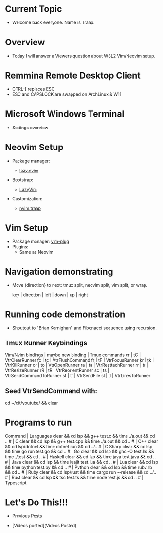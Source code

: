 # Current Topic
  - Welcome back everyone.  Name is Traap.

# Overview
  - Today I will answer a Viewers question about WSL2 Vim/Neovim setup.

# Remmina Remote Desktop Client
  - CTRL-[ replaces ESC
  - ESC and CAPSLOCK are swapped on ArchLinux & W11

# Microsoft Windows Terminal
  - Settings overview

# Neovim Setup
  - Package manager:
    * [lazy.nvim](https://github.com/folke/lazy.nvim)

  - Bootstrap:
    * [LazyVim](https://github.com/LazyVim/LazyVim)

  - Customization:
    * [nvim.traap](https://github.com/Traap/nvim.)

# Vim Setup
  - Package manager: [vim-plug](https://github.com/junegunn/vim-plug)
  - Plugins:
    *   Same as Neovim

# Navigation demonstrating
  - Move {direction} to next: tmux split, neovim split, vim split, or wrap.

    key  | direction
   <c-h> | left
   <c-j> | down
   <c-k> | up
   <c-l> | right

# Running code demonstration
  - Shoutout to "Brian Kernighan" and Fibonacci sequence using recursion.

## Tmux Runner Keybindings

  Vim/Nvim bindings | maybe new binding | Tmux commands
  <leader>cr        | <leader>tC        | VtrClearRunner
  <leader>fc        | <leader>tc        | VtrFlushCommand
  <leader>fr        | <leader>tF        | VtrFocusRunner
  <leader>kr        | <leader>tk        | VtrKillRunner
  <leader>or        | <leader>to        | VtrOpenRunner
  <leader>ra        | <leader>ta        | VtrReattachRunner
  <leader>rr        | <leader>tr        | VtrResizeRunner
  <leader>rR        | <leader>tR        | VtrReorientRunner
  <leader>sc        | <leader>ts        | VtrSendCommandToRunner
  <leader>sf        | <leader>tf        | VtrSendFile
  <leader>sl        | <leader>tl        | VtrLinesToRunner

## Seed VtrSendCommand with:
cd ~/git/youtube/ && clear

# Programs to run
Command                                                        | Languages
clear && cd lsp && g++ test.c && time ./a.out && cd .. #       | C
clear && cd lsp && g++ test.cpp && time ./a.out && cd .. #     | C++
clear && cd lsp/dotnet && time dotnet run && cd ../.. #        | C Sharp
clear && cd lsp && time go run test.go && cd .. #              | Go
clear && cd lsp && ghc -O test.hs && time ./test && cd .. #    | Haskell
clear && cd lsp && time java test.java && cd .. #              | Java
clear && cd lsp && time luajit test.lua && cd .. #             | Lua
clear && cd lsp && time python test.py && cd .. #              | Python
clear && cd lsp && time ruby.rb && cd .. #                     | Ruby
clear && cd lsp/rust && time cargo run --release && cd ../.. # | Rust
clear && cd lsp && tsc test.ts && time node test.js && cd .. # | Typescript

# Let's Do This!!!
  - Previous Posts

  - [Videos posted](Videos Posted)

